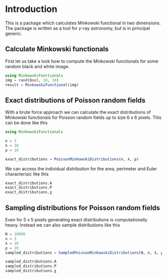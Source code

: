 # Introduction

This is a package which calculates Minkowski functional in two dimensions. The package is written as a tool for $\gamma$-ray astronomy, but is in principal generic.

## Calculate Minkowski functionals

First let us take a look how to compute the Minkowski functionals for some random black and white image.
```julia
using MinkowskiFunctionals
img = rand(Bool, 10, 10)
result = MinkowskiFunctional(img)
```

## Exact distributions of Poisson random fields

With a brute force approach we can calculate the exact distributions of Minkowski functionals for Poisson random fields up to size 6 x 6 pixels. This can be done like this
```julia
using MinkowskiFunctionals

n = 3
λ = 10
ρ = 10

exact_distributions = PoissonMinkowskiDistributions(n, λ, ρ)
```
We can access the individual distribution for the area, perimeter and Euler characterisic like this
```julia
exact_distributions.A
exact_distributions.P
exact_distributions.χ
```

## Sampling distributions for Poisson random fields
Even for 5 x 5 pixels generating exact distributions is computationally heavy. Instead we can also sample distributions like this

```julia
N = 10000
n = 3
λ = 10
ρ = 10
sampled_distributions = SampledPoissonMinkowskiDistributions(N, n, λ, ρ)

sampled_distributions.A
sampled_distributions.P
sampled_distributions.χ
```
